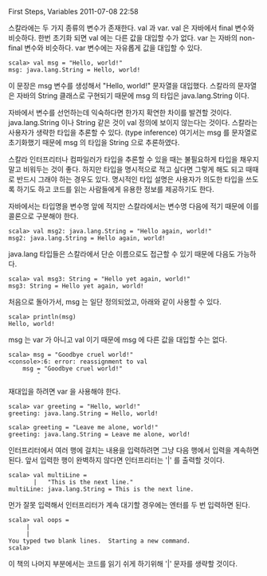 First Steps, Variables
2011-07-08 22:58

스칼라에는 두 가지 종류의 변수가 존재한다. val 과 var.
val 은 자바에서 final 변수와 비슷하다.
한번 초기화 되면 val 에는 다른 값을 대입할 수가 없다.
var 는 자바의 non-final 변수와 비슷하다.
var 변수에는 자유롭게 값을 대입할 수 있다.

	scala> val msg = "Hello, world!"
	msg: java.lang.String = Hello, world!

이 문장은 msg 변수를 생성해서 "Hello, world!" 문자열을 대입했다.
스칼라의 문자열은 자바의 String 클래스로 구현되기 때문에 msg 의 타입은 java.lang.String 이다.

자바에서 변수를 선언하는데 익숙하다면 한가지 확연한 차이를 발견할 것이다.
java.lang.String 이나 String 같은 것이 val 정의에 보이지 않는다는 것이다.
스칼라는 사용자가 생략한 타입을 추론할 수 있다. (type inference)
여기서는 msg 를 문자열로 초기화했기 때문에 msg 의 타입을 String 으로 추론하였다.

스칼라 인터프리터나 컴파일러가 타입을 추론할 수 있을 때는 불필요하게 타입을 채우지 말고 비워두는 것이 좋다.
하지만 타입을 명시적으로 적고 싶다면 그렇게 해도 되고 때때로 반드시 그래야 하는 경우도 있다.
명시적인 타입 설명은 사용자가 의도한 타입을 쓰도록 하기도 하고 코드를 읽는 사람들에게 유용한 정보를 제공하기도 한다.

자바에서는 타입명을 변수명 앞에 적지만 스칼라에서는 변수명 다음에 적기 때문에 이를 콜론으로 구분해야 한다.

	scala> val msg2: java.lang.String = "Hello again, world!"
	msg2: java.lang.String = Hello again, world!

java.lang 타입들은 스칼라에서 단순 이름으로도 접근할 수 있기 때문에 다음도 가능하다.

	scala> val msg3: String = "Hello yet again, world!"
	msg3: String = Hello yet again, world!

처음으로 돌아가서, msg 는 일단 정의되었고, 아래와 같이 사용할 수 있다.

	scala> println(msg)
	Hello, world!

msg 는 var 가 아니고 val 이기 때문에 msg 에 다른 값을 대입할 수는 없다.

	scala> msg = "Goodbye cruel world!"
	<console>:6: error: reassignment to val
		msg = "Goodbye cruel world!"
			ˆ

재대입을 하려면 var 을 사용해야 한다.

	scala> var greeting = "Hello, world!"
	greeting: java.lang.String = Hello, world!

	scala> greeting = "Leave me alone, world!"
	greeting: java.lang.String = Leave me alone, world!

인터프리터에서 여러 행에 걸치는 내용을 입력하려면 그냥 다음 행에서 입력을 계속하면 된다.
앞서 입력한 행이 완벽하지 않다면 인터프리터는 '|' 를 출력할 것이다.

	scala> val multiLine =
		   |   "This is the next line."
	multiLine: java.lang.String = This is the next line.

먼가 잘못 입력해서 인터프리터가 계속 대기할 경우에는 엔터를 두 번 입력하면 된다.

	scala> val oops =
		 |
		 |
	You typed two blank lines.  Starting a new command.
	scala>

이 책의 나머지 부분에서는 코드를 읽기 쉬게 하기위해 '|' 문자를 생략할 것이다.